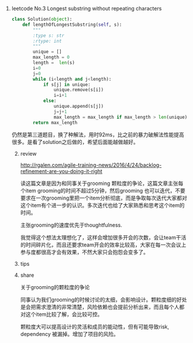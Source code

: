 1. leetcode No.3 Longest substring without repeating characters

   ```python
   class Solution(object):
       def lengthOfLongestSubstring(self, s):
           """
           :type s: str
           :rtype: int
           """
           unique = []
           max_length = 0
           length =  len(s)
           i=0
           j=0
           while (i<length and j<length):
               if s[j] in unique:
                   unique.remove(s[i])
                   i=i+1
               else:
                   unique.append(s[j])
                   j=j+1
                   max_length = max_length if max_length > len(unique) else len(unique)
           return max_length
   ```

   仍然是第三道题目，换了种解法，用时92ms，比之前的暴力破解法性能提高很多。是看了solution之后做的，希望后面能越做越好。

   2. review

      <http://rgalen.com/agile-training-news/2016/4/24/backlog-refinement-are-you-doing-it-right>

      读这篇文章是因为和同事关于grooming 颗粒度的争论，这篇文章主张每个item grooming的时间不超过5分钟，然后grooming 也可以迭代，不要要求在一次grooming里把一个item分析彻底，而是争取每次迭代大家都对这个item有个进一步的认识。多次迭代也给了大家熟悉和思考这个item的时间。

      主张grooming的速度优先于thoughtfulness.

      我觉得这个想法太理想化了，这样会增加很多开会的次数，会让team干活的时间碎片化，而且还要求team开会的效率比较高，大家在每一次会议上参与度都很高才会有效果，不然大家只会抱怨会变多了。

   3. tips 

   4. share

      关于grooming的颗粒度的争论

      同事认为我们grooming的时候讨论的太细，会影响设计。颗粒度细的好处是会把需求澄清的非常清楚，风险依赖也会提前分析出来，而且每个人都对这个item比较了解，会比较可控。

      颗粒度大可以提高设计的灵活和成员的能动性，但有可能导致risk, dependency 被漏掉。增加了项目的风险。

